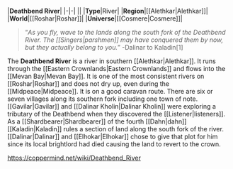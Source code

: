 |**Deathbend River**|
|-|-|
||
|**Type**|River|
|**Region**|[[Alethkar\|Alethkar]]|
|**World**|[[Roshar\|Roshar]]|
|**Universe**|[[Cosmere\|Cosmere]]|

>“*As you fly, wave to the lands along the south fork of the Deathbend River. The [[Singers\|parshmen]] may have conquered them by now, but they actually belong to you.*”
\-Dalinar to Kaladin[1]


The **Deathbend River** is a river in southern [[Alethkar\|Alethkar]]. It runs through the [[Eastern Crownlands\|Eastern Crownlands]] and flows into the [[Mevan Bay\|Mevan Bay]]. It is one of the most consistent rivers on [[Roshar\|Roshar]] and does not dry up, even during the [[Midpeace\|Midpeace]]. It is on a good caravan route.
There are six or seven villages along its southern fork including one town of note.
[[Gavilar\|Gavilar]] and [[Dalinar Kholin\|Dalinar Kholin]] were exploring a tributary of the Deathbend when they discovered the [[Listener\|listeners]].
As a [[Shardbearer\|Shardbearer]] of the fourth [[Dahn\|dahn]] [[Kaladin\|Kaladin]] rules a section of land along the south fork of the river. [[Dalinar\|Dalinar]] and [[Elhokar\|Elhokar]] chose to give that plot for him since its local brightlord had died causing the land to revert to the crown.



https://coppermind.net/wiki/Deathbend_River